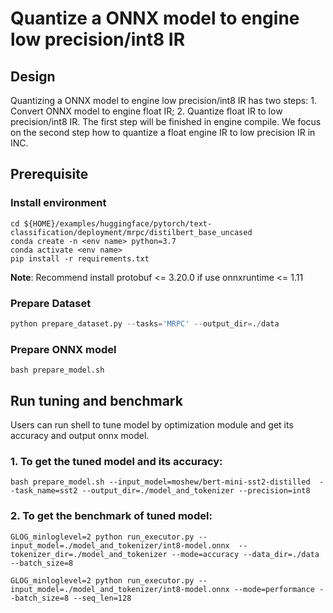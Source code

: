 # Quantize a ONNX model to engine low precision/int8 IR

## Design
Quantizing a ONNX model to engine low precision/int8 IR has two steps: 1. Convert ONNX model to engine float IR; 2. Quantize float IR to low precision/int8 IR. The first step will be finished in engine compile. We focus on the second step how to quantize a float engine IR to low precision IR in INC.

## Prerequisite
### Install environment
```shell
cd ${HOME}/examples/huggingface/pytorch/text-classification/deployment/mrpc/distilbert_base_uncased
conda create -n <env name> python=3.7
conda activate <env name>
pip install -r requirements.txt
```
**Note**: Recommend install protobuf <= 3.20.0 if use onnxruntime <= 1.11


### Prepare Dataset
```python
python prepare_dataset.py --tasks='MRPC' --output_dir=./data
```
### Prepare ONNX model
```shell
bash prepare_model.sh
```

## Run tuning and benchmark
Users can run shell to tune model by optimization module and get its accuracy and output onnx model.
### 1. To get the tuned model and its accuracy:
```shell
bash prepare_model.sh --input_model=moshew/bert-mini-sst2-distilled  --task_name=sst2 --output_dir=./model_and_tokenizer --precision=int8
```

### 2. To get the benchmark of tuned model:
```shell
GLOG_minloglevel=2 python run_executor.py --input_model=./model_and_tokenizer/int8-model.onnx  --tokenizer_dir=./model_and_tokenizer --mode=accuracy --data_dir=./data --batch_size=8
```

```shell
GLOG_minloglevel=2 python run_executor.py --input_model=./model_and_tokenizer/int8-model.onnx --mode=performance --batch_size=8 --seq_len=128
```
